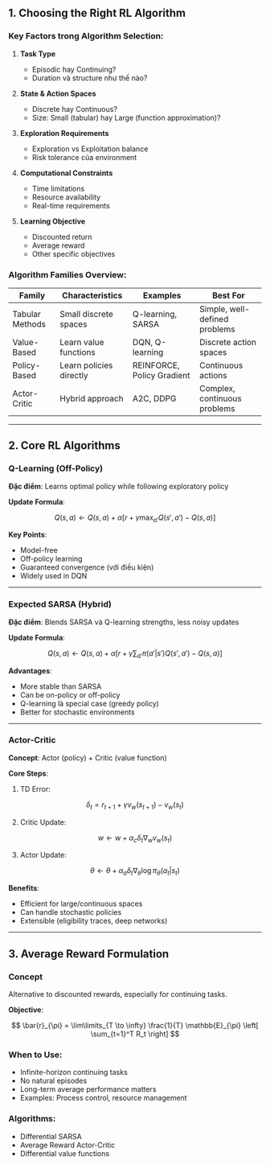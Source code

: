 ## 1. Choosing the Right RL Algorithm

### Key Factors trong Algorithm Selection:

1. **Task Type**
   - Episodic hay Continuing?
   - Duration và structure như thế nào?

2. **State & Action Spaces**
   - Discrete hay Continuous?
   - Size: Small (tabular) hay Large (function approximation)?

3. **Exploration Requirements**
   - Exploration vs Exploitation balance
   - Risk tolerance của environment

4. **Computational Constraints**
   - Time limitations
   - Resource availability
   - Real-time requirements

5. **Learning Objective**
   - Discounted return
   - Average reward
   - Other specific objectives

### Algorithm Families Overview:

| Family           | Characteristics          | Examples                   | Best For                        |
|------------------|---------------------------|-----------------------------|----------------------------------|
| Tabular Methods  | Small discrete spaces     | Q-learning, SARSA          | Simple, well-defined problems   |
| Value-Based      | Learn value functions     | DQN, Q-learning            | Discrete action spaces          |
| Policy-Based     | Learn policies directly   | REINFORCE, Policy Gradient | Continuous actions              |
| Actor-Critic     | Hybrid approach           | A2C, DDPG                  | Complex, continuous problems    |

---

## 2. Core RL Algorithms

### Q-Learning (Off-Policy)

**Đặc điểm**: Learns optimal policy while following exploratory policy

**Update Formula**:

$$
Q(s,a) \leftarrow Q(s,a) + \alpha \left[ r + \gamma \max_{a'} Q(s',a') - Q(s,a) \right]
$$

**Key Points**:
- Model-free
- Off-policy learning
- Guaranteed convergence (với điều kiện)
- Widely used in DQN

---

### Expected SARSA (Hybrid)

**Đặc điểm**: Blends SARSA và Q-learning strengths, less noisy updates

**Update Formula**:

$$
Q(s,a) \leftarrow Q(s,a) + \alpha \left[ r + \gamma \sum_{a'} \pi(a'|s') Q(s',a') - Q(s,a) \right]
$$

**Advantages**:
- More stable than SARSA
- Can be on-policy or off-policy
- Q-learning là special case (greedy policy)
- Better for stochastic environments

---

### Actor-Critic

**Concept**: Actor (policy) + Critic (value function)

**Core Steps**:

1. TD Error:

$$
\delta_t = r_{t+1} + \gamma v_w(s_{t+1}) - v_w(s_t)
$$

2. Critic Update:

$$
w \leftarrow w + \alpha_c \delta_t \nabla_w v_w(s_t)
$$

3. Actor Update:

$$
\theta \leftarrow \theta + \alpha_a \delta_t \nabla_{\theta} \log \pi_{\theta}(a_t|s_t)
$$

**Benefits**:
- Efficient for large/continuous spaces
- Can handle stochastic policies
- Extensible (eligibility traces, deep networks)

---

## 3. Average Reward Formulation

### Concept

Alternative to discounted rewards, especially for continuing tasks.

**Objective**:

$$
\bar{r}_{\pi} = \lim\limits_{T \to \infty} \frac{1}{T} \mathbb{E}_{\pi} \left[ \sum_{t=1}^T R_t \right]
$$

### When to Use:
- Infinite-horizon continuing tasks
- No natural episodes
- Long-term average performance matters
- Examples: Process control, resource management

### Algorithms:
- Differential SARSA
- Average Reward Actor-Critic
- Differential value functions
